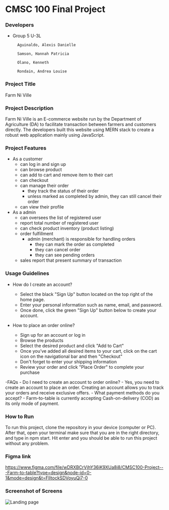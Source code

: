 # CMSC 100 Final Project

### Developers
- Group 5 U-3L

        Aguinaldo, Alexis Danielle

        Samson, Hannah Patricia

        Olano, Kenneth

        Rondain, Andrea Louise

### Project Title
Farm Ni Ville

### Project Description
Farm Ni Ville is an E-commerce website run by the Department of Agriculture (DA) to facilitate transaction between farmers and customers directly. The developers built this website using MERN stack to create a robust web application mainly using JavaScript.

### Project Features
- As a customer
    - can log in and sign up
    - can browse product
    - can add to cart and remove item to their cart
    - can checkout
    - can manage their order
        - they track the status of their order
        - unless marked as completed by admin, they can still cancel their order
    - can view their profile
- As a admin
    - can oversees the list of registered user
    - report total number of registered user
    - can check product inventory (product listing)
    - order fulfillment
        - admin (merchant) is responsible for handling orders
            - they can mark the order as completed
            - they can cancel order
            - they can see pending orders
    - sales report that present summary of transaction

### Usage Guidelines
- How do I create an account?
    - Select the black "Sign Up" button located on the top right of the home page.
    - Enter your personal information such as name, email, and password.
    - Once done, click the green "Sign Up" button below to create your account.

- How to place an order online?
    - Sign up for an account or log in
    - Browse the products
    - Select the desired product and click "Add to Cart"
    - Once you’ve added all desired items to your cart, click on the cart icon on the navigational bar and then "Checkout"
    - Don't forget to enter your shipping information
    - Review your order and click "Place Order" to complete your purchase

-FAQs
    - Do I need to create an account to order online?
        - Yes, you need to create an account to place an order. Creating an account allows you to track your orders and receive exclusive offers.
    - What payment methods do you accept?
        - Farm-to-table is currently accepting Cash-on-delivery (COD) as its only mode of payment.

### How to Run
To run this project, clone the repository in your device (computer or PC). After that, open your terminal make sure that you are in the right directory, and type in npm start. Hit enter and you should be able to run this project without any problem.

### Figma link
https://www.figma.com/file/wDRXBCrVjhY36iK9XUa8i8/CMSC100-Project---Farm-to-table?type=design&node-id=0-1&mode=design&t=FIItockSDVoyuQi7-0

### Screenshot of Screens
![Landing page](client/src/assets/screenshot.png)
